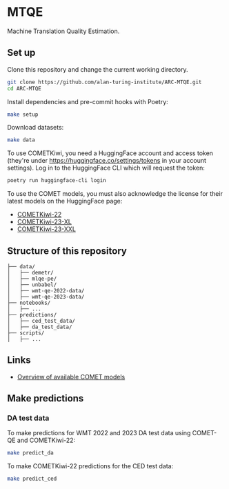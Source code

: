 # MTQE

Machine Translation Quality Estimation.

## Set up

Clone this repository and change the current working directory.

```bash
git clone https://github.com/alan-turing-institute/ARC-MTQE.git
cd ARC-MTQE
```

Install dependencies and pre-commit hooks with Poetry:

```bash
make setup
```

Download datasets:

```bash
make data
```

To use COMETKiwi, you need a HuggingFace account and access token (they're under https://huggingface.co/settings/tokens in your account settings). Log in to the HuggingFace CLI which will request the token:

```bash
poetry run huggingface-cli login
```

To use the COMET models, you must also acknowledge the license for their latest models on the HuggingFace page:
- [COMETKiwi-22](https://huggingface.co/Unbabel/wmt22-cometkiwi-da)
- [COMETKiwi-23-XL](https://huggingface.co/Unbabel/wmt23-cometkiwi-da-xl)
- [COMETKiwi-23-XXL](https://huggingface.co/Unbabel/wmt23-cometkiwi-da-xxl)

## Structure of this repository

```
├── data/
│   ├── demetr/
│   ├── mlqe-pe/
│   ├── unbabel/
│   ├── wmt-qe-2022-data/
│   ├── wmt-qe-2023-data/
├── notebooks/
│   ├── ...
├── predictions/
│   ├── ced_test_data/
│   ├── da_test_data/
├── scripts/
│   ├── ...
```

## Links

- [Overview of available COMET models](https://github.com/Unbabel/COMET/blob/master/MODELS.md)

## Make predictions

### DA test data

To make predictions for WMT 2022 and 2023 DA test data using COMET-QE and COMETKiwi-22:

```bash
make predict_da
```

To make COMETKiwi-22 predictions for the  CED test data:

```bash
make predict_ced
```
